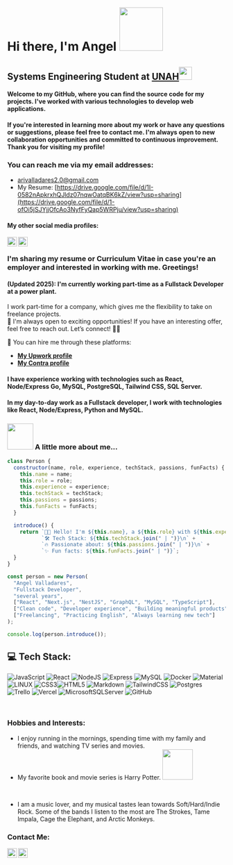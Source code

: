 # Hi there, I'm Angel <img src="https://i.imgur.com/bHA8KE7.gif" width="100">
## Systems Engineering Student at <a href="https://www.unah.edu.hn/">UNAH</a><img src="https://media.giphy.com/media/fYSnHlufseco8Fh93Z/giphy.gif" width="30">
#### Welcome to my GitHub, where you can find the source code for my projects. I've worked with various technologies to develop web applications.

#### If you're interested in learning more about my work or have any questions or suggestions, please feel free to contact me. I'm always open to new collaboration opportunities and committed to continuous improvement. Thank you for visiting my profile!

### You can reach me via my email addresses:
- arivalladares2.0@gmail.com
- My Resume: [https://drive.google.com/file/d/1I-0582nApkrxhQJldz07nqwOatqBK6kZ/view?usp=sharing](https://drive.google.com/file/d/1-ofOi5jSJYjjOfcAo3NyfFyQap5WRPju/view?usp=sharing)

#### My other social media profiles:
[<img align="left" alt="angeldev96 | Twitter" width="22px" src="https://cdn.jsdelivr.net/npm/simple-icons@v3/icons/twitter.svg" />][twitter]
[<img align="left" alt="angeldev96 | LinkedIn" width="22px" src="https://cdn.jsdelivr.net/npm/simple-icons@v3/icons/linkedin.svg" />][linkedin]
<br/>


### I'm sharing my resume or Curriculum Vitae in case you're an employer and interested in working with me. Greetings!
#### (Updated 2025): I'm currently working part-time as a Fullstack Developer at a power plant.

I work part-time for a company, which gives me the flexibility to take on freelance projects.  
🚀 I'm always open to exciting opportunities! If you have an interesting offer, feel free to reach out. Let’s connect! 💼✨

📌 You can hire me through these platforms:

- **[My Upwork profile](https://www.upwork.com/freelancers/~0116803452ac7b4ff7?viewMode=1)**  
- **[My Contra profile](https://contra.com/angel_valladares_jj4w3tvu)**  



#### I have experience working with technologies such as React, Node/Express Go, MySQL, PostgreSQL, Tailwind CSS, SQL Server.
#### In my day-to-day work as a Fullstack developer, I work with technologies like React, Node/Express, Python and MySQL.

### <img src="https://media.tenor.com/TCMWkxIkF9IAAAAi/dancing-gopher.gif" width="60"> A little more about me...  

```javascript
class Person {
  constructor(name, role, experience, techStack, passions, funFacts) {
    this.name = name;
    this.role = role;
    this.experience = experience;
    this.techStack = techStack;
    this.passions = passions;
    this.funFacts = funFacts;
  }

  introduce() {
    return `👨‍💻 Hello! I'm ${this.name}, a ${this.role} with ${this.experience} of hands-on experience.\n` +
           `🛠️ Tech Stack: ${this.techStack.join(" | ")}\n` +
           `🔥 Passionate about: ${this.passions.join(" | ")}\n` +
           `✨ Fun facts: ${this.funFacts.join(" | ")}`;
  }
}

const person = new Person(
  "Angel Valladares",
  "Fullstack Developer",
  "several years",
  ["React", "Next.js", "NestJS", "GraphQL", "MySQL", "TypeScript"],
  ["Clean code", "Developer experience", "Building meaningful products"],
  ["Freelancing", "Practicing English", "Always learning new tech"]
);

console.log(person.introduce());


```


## 💻 Tech Stack:
![JavaScript](https://img.shields.io/badge/javascript-%23323330.svg?style=for-the-badge&logo=javascript&logoColor=%23F7DF1E)
![React](https://img.shields.io/badge/react-%2320232a.svg?style=for-the-badge&logo=react&logoColor=%2361DAFB)
![NodeJS](https://img.shields.io/badge/node.js-6DA55F?style=for-the-badge&logo=node.js&logoColor=white)
![Express](https://img.shields.io/badge/-Express-373737?style=for-the-badge&logo=Express&logoColor=white)
![MySQL](https://img.shields.io/badge/mysql-%2300f.svg?style=for-the-badge&logo=mysql&logoColor=white)
![Docker](https://img.shields.io/badge/docker-%230db7ed.svg?style=for-the-badge&logo=docker&logoColor=white)
![Material](https://img.shields.io/badge/Material%20UI-007FFF?style=for-the-badge&logo=mui&logoColor=white)
![LINUX](https://img.shields.io/badge/Linux-FCC624?style=for-the-badge&logo=linux&logoColor=black)
 ![CSS3](https://img.shields.io/badge/css3-%231572B6.svg?style=for-the-badge&logo=css3&logoColor=white)![HTML5](https://img.shields.io/badge/html5-%23E34F26.svg?style=for-the-badge&logo=html5&logoColor=white)    ![Markdown](https://img.shields.io/badge/markdown-%23000000.svg?style=for-the-badge&logo=markdown&logoColor=white)    ![TailwindCSS](https://img.shields.io/badge/tailwindcss-%2338B2AC.svg?style=for-the-badge&logo=tailwind-css&logoColor=white)  ![Postgres](https://img.shields.io/badge/postgres-%23316192.svg?style=for-the-badge&logo=postgresql&logoColor=white)    ![Trello](https://img.shields.io/badge/Trello-%23026AA7.svg?style=for-the-badge&logo=Trello&logoColor=white) ![Vercel](https://img.shields.io/badge/vercel-%23000000.svg?style=for-the-badge&logo=vercel&logoColor=white) ![MicrosoftSQLServer](https://img.shields.io/badge/Microsoft%20SQL%20Server-CC2927?style=for-the-badge&logo=microsoft%20sql%20server&logoColor=white)
![GitHub](https://img.shields.io/badge/github-%23121011.svg?style=for-the-badge&logo=github&logoColor=white)

<br />

### Hobbies and Interests:

- I enjoy running in the mornings, spending time with my family and friends, and watching TV series and movies.
- My favorite book and movie series is Harry Potter. <img src="https://cdn.dribbble.com/users/2851002/screenshots/6870633/harry_potter.gif" width="70">

<br/>

- I am a music lover, and my musical tastes lean towards Soft/Hard/Indie Rock. Some of the bands I listen to the most are The Strokes, Tame Impala, Cage the Elephant, and Arctic Monkeys.


### Contact Me:

[<img align="left" alt="angeldev96 | Twitter" width="22px" src="https://cdn.jsdelivr.net/npm/simple-icons@v3/icons/twitter.svg" />][twitter]
[<img align="left" alt="angeldev96 | LinkedIn" width="22px" src="https://cdn.jsdelivr.net/npm/simple-icons@v3/icons/linkedin.svg" />][linkedin]


<br/>


[twitter]: https://twitter.com/angeldev96
[instagram]: https://www.instagram.com/angel.va96/?hl=es-la
[linkedin]: https://www.linkedin.com/in/angel-valladares-422490159/






